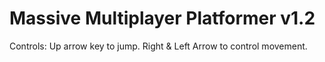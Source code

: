# Massive Multiplayer Platformer v1.2
Controls:
Up arrow key to jump.
Right & Left Arrow to control movement. 
